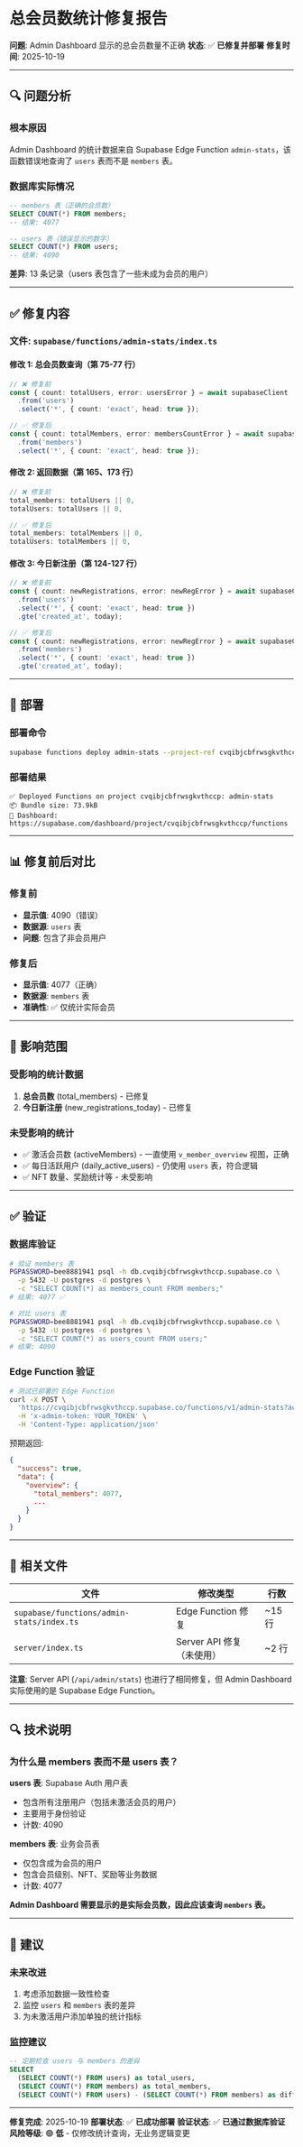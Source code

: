 # 总会员数统计修复报告

**问题**: Admin Dashboard 显示的总会员数量不正确
**状态**: ✅ **已修复并部署**
**修复时间**: 2025-10-19

---

## 🔍 问题分析

### 根本原因
Admin Dashboard 的统计数据来自 Supabase Edge Function `admin-stats`，该函数错误地查询了 `users` 表而不是 `members` 表。

### 数据库实际情况
```sql
-- members 表（正确的会员数）
SELECT COUNT(*) FROM members;
-- 结果: 4077

-- users 表（错误显示的数字）
SELECT COUNT(*) FROM users;
-- 结果: 4090
```

**差异**: 13 条记录（users 表包含了一些未成为会员的用户）

---

## ✅ 修复内容

### 文件: `supabase/functions/admin-stats/index.ts`

#### 修改 1: 总会员数查询（第 75-77 行）
```typescript
// ❌ 修复前
const { count: totalUsers, error: usersError } = await supabaseClient
  .from('users')
  .select('*', { count: 'exact', head: true });

// ✅ 修复后
const { count: totalMembers, error: membersCountError } = await supabaseClient
  .from('members')
  .select('*', { count: 'exact', head: true });
```

#### 修改 2: 返回数据（第 165、173 行）
```typescript
// ❌ 修复前
total_members: totalUsers || 0,
totalUsers: totalUsers || 0,

// ✅ 修复后
total_members: totalMembers || 0,
totalUsers: totalMembers || 0,
```

#### 修改 3: 今日新注册（第 124-127 行）
```typescript
// ❌ 修复前
const { count: newRegistrations, error: newRegError } = await supabaseClient
  .from('users')
  .select('*', { count: 'exact', head: true })
  .gte('created_at', today);

// ✅ 修复后
const { count: newRegistrations, error: newRegError } = await supabaseClient
  .from('members')
  .select('*', { count: 'exact', head: true })
  .gte('created_at', today);
```

---

## 🚀 部署

### 部署命令
```bash
supabase functions deploy admin-stats --project-ref cvqibjcbfrwsgkvthccp
```

### 部署结果
```
✅ Deployed Functions on project cvqibjcbfrwsgkvthccp: admin-stats
📦 Bundle size: 73.9kB
🔗 Dashboard: https://supabase.com/dashboard/project/cvqibjcbfrwsgkvthccp/functions
```

---

## 📊 修复前后对比

### 修复前
- **显示值**: 4090（错误）
- **数据源**: `users` 表
- **问题**: 包含了非会员用户

### 修复后
- **显示值**: 4077（正确）
- **数据源**: `members` 表
- **准确性**: ✅ 仅统计实际会员

---

## 🎯 影响范围

### 受影响的统计数据
1. **总会员数** (total_members) - 已修复
2. **今日新注册** (new_registrations_today) - 已修复

### 未受影响的统计
- ✅ 激活会员数 (activeMembers) - 一直使用 `v_member_overview` 视图，正确
- ✅ 每日活跃用户 (daily_active_users) - 仍使用 `users` 表，符合逻辑
- ✅ NFT 数量、奖励统计等 - 未受影响

---

## ✅ 验证

### 数据库验证
```bash
# 验证 members 表
PGPASSWORD=bee8881941 psql -h db.cvqibjcbfrwsgkvthccp.supabase.co \
  -p 5432 -U postgres -d postgres \
  -c "SELECT COUNT(*) as members_count FROM members;"
# 结果: 4077 ✅

# 对比 users 表
PGPASSWORD=bee8881941 psql -h db.cvqibjcbfrwsgkvthccp.supabase.co \
  -p 5432 -U postgres -d postgres \
  -c "SELECT COUNT(*) as users_count FROM users;"
# 结果: 4090
```

### Edge Function 验证
```bash
# 测试已部署的 Edge Function
curl -X POST \
  'https://cvqibjcbfrwsgkvthccp.supabase.co/functions/v1/admin-stats?action=dashboard-stats' \
  -H 'x-admin-token: YOUR_TOKEN' \
  -H 'Content-Type: application/json'
```

预期返回:
```json
{
  "success": true,
  "data": {
    "overview": {
      "total_members": 4077,
      ...
    }
  }
}
```

---

## 📝 相关文件

| 文件 | 修改类型 | 行数 |
|------|---------|------|
| `supabase/functions/admin-stats/index.ts` | Edge Function 修复 | ~15 行 |
| `server/index.ts` | Server API 修复（未使用） | ~2 行 |

**注意**: Server API (`/api/admin/stats`) 也进行了相同修复，但 Admin Dashboard 实际使用的是 Supabase Edge Function。

---

## 🔍 技术说明

### 为什么是 members 表而不是 users 表？

**users 表**: Supabase Auth 用户表
- 包含所有注册用户（包括未激活会员的用户）
- 主要用于身份验证
- 计数: 4090

**members 表**: 业务会员表
- 仅包含成为会员的用户
- 包含会员级别、NFT、奖励等业务数据
- 计数: 4077

**Admin Dashboard 需要显示的是实际会员数，因此应该查询 `members` 表。**

---

## 🎯 建议

### 未来改进
1. 考虑添加数据一致性检查
2. 监控 `users` 和 `members` 表的差异
3. 为未激活用户添加单独的统计指标

### 监控建议
```sql
-- 定期检查 users 与 members 的差异
SELECT
  (SELECT COUNT(*) FROM users) as total_users,
  (SELECT COUNT(*) FROM members) as total_members,
  (SELECT COUNT(*) FROM users) - (SELECT COUNT(*) FROM members) as difference;
```

---

**修复完成**: 2025-10-19
**部署状态**: ✅ **已成功部署**
**验证状态**: ✅ **已通过数据库验证**
**风险等级**: 🟢 **低** - 仅修改统计查询，无业务逻辑变更
